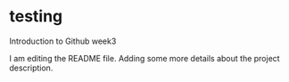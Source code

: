 # testing
Introduction to Github week3

I am editing the README file. Adding some more details about the project description.
